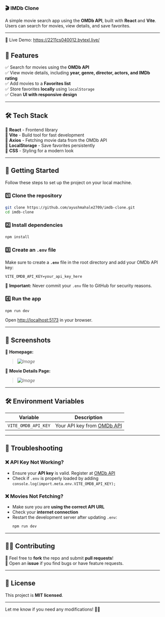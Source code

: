 
### 🎬 IMDb Clone  

A simple movie search app using the **OMDb API**, built with **React** and **Vite**. Users can search for movies, view details, and save favorites.

---
🚀 Live Demo: https://2211cs040012.bytexl.live/

## 📌 Features  

✅ Search for movies using the **OMDb API**  
✅ View movie details, including **year, genre, director, actors, and IMDb rating**  
✅ Add movies to a **Favorites list**  
✅ Store favorites **locally** using `localStorage`  
✅ Clean **UI with responsive design**  

---

## 🛠️ Tech Stack  

🔹 **React** - Frontend library  
🔹 **Vite** - Build tool for fast development  
🔹 **Axios** - Fetching movie data from the OMDb API  
🔹 **LocalStorage** - Save favorites persistently  
🔹 **CSS** - Styling for a modern look  

---

## 🚀 Getting Started  

Follow these steps to set up the project on your local machine.

### 1️⃣ Clone the repository  

```sh
git clone https://github.com/ayushmahale2709/imdb-clone.git
cd imdb-clone
```

### 2️⃣ Install dependencies  

```sh
npm install
```

### 3️⃣ Create an `.env` file  

Make sure to create a **`.env`** file in the root directory and add your OMDb API key:

```
VITE_OMDB_API_KEY=your_api_key_here
```

🚨 **Important:** Never commit your `.env` file to GitHub for security reasons.

### 4️⃣ Run the app  

```sh
npm run dev
```

Open [http://localhost:5173](http://localhost:5173) in your browser.

---

## 📸 Screenshots  

🔹 **Homepage:**  
> *![Image](https://github.com/user-attachments/assets/26206cca-f05e-4b06-9a65-58eed0417315)*  

🔹 **Movie Details Page:**  
> *![Image](https://github.com/user-attachments/assets/2e810201-2fca-4a19-aa42-bd9a0aecdc19)*  

---

## 🛠️ Environment Variables  

| Variable | Description |
|----------|-------------|
| `VITE_OMDB_API_KEY` | Your API key from [OMDb API](https://www.omdbapi.com/) |

---

## 🤔 Troubleshooting  

### ❌ API Key Not Working?  
- Ensure your **API key** is valid. Register at [OMDb API](https://www.omdbapi.com/apikey.aspx)  
- Check if `.env` is properly loaded by adding `console.log(import.meta.env.VITE_OMDB_API_KEY);`  

### ❌ Movies Not Fetching?  
- Make sure you are **using the correct API URL**  
- Check your **internet connection**  
- Restart the development server after updating `.env`:  
  ```sh
  npm run dev
  ```

---

## 👨‍💻 Contributing  

🔹 Feel free to **fork** the repo and submit **pull requests**!  
🔹 Open an **issue** if you find bugs or have feature requests.  

---

## 📜 License  

This project is **MIT licensed**.  

---

Let me know if you need any modifications! 🚀🔥
